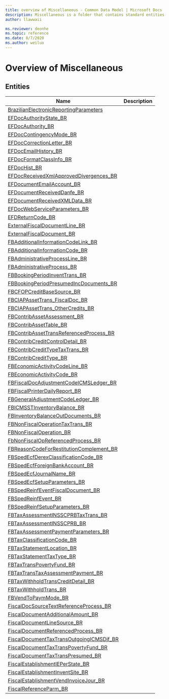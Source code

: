 ```yaml
---
title: overview of Miscellaneous - Common Data Model | Microsoft Docs
description: Miscellaneous is a folder that contains standard entities related to the Common Data Model.
author: llawwaii

ms.reviewer: deonhe
ms.topic: reference
ms.date: 8/7/2020
ms.author: weiluo
---
```


# Overview of Miscellaneous


## Entities

|Name|Description|
|---|---|
|[BrazilianElectronicReportingParameters](BrazilianElectronicReportingParameters.md)||
|[EFDocAuthorityState_BR](EFDocAuthorityState_BR.md)||
|[EFDocAuthority_BR](EFDocAuthority_BR.md)||
|[EFDocContingencyMode_BR](EFDocContingencyMode_BR.md)||
|[EFDocCorrectionLetter_BR](EFDocCorrectionLetter_BR.md)||
|[EFDocEmailHistory_BR](EFDocEmailHistory_BR.md)||
|[EFDocFormatClassInfo_BR](EFDocFormatClassInfo_BR.md)||
|[EFDocHist_BR](EFDocHist_BR.md)||
|[EFDocReceivedXmlApprovedDivergences_BR](EFDocReceivedXmlApprovedDivergences_BR.md)||
|[EFDocumentEmailAccount_BR](EFDocumentEmailAccount_BR.md)||
|[EFDocumentReceivedDanfe_BR](EFDocumentReceivedDanfe_BR.md)||
|[EFDocumentReceivedXMLData_BR](EFDocumentReceivedXMLData_BR.md)||
|[EFDocWebServiceParameters_BR](EFDocWebServiceParameters_BR.md)||
|[EFDReturnCode_BR](EFDReturnCode_BR.md)||
|[ExternalFiscalDocumentLine_BR](ExternalFiscalDocumentLine_BR.md)||
|[ExternalFiscalDocument_BR](ExternalFiscalDocument_BR.md)||
|[FBAdditionalInformationCodeLink_BR](FBAdditionalInformationCodeLink_BR.md)||
|[FBAdditionalInformationCode_BR](FBAdditionalInformationCode_BR.md)||
|[FBAdministrativeProcessLine_BR](FBAdministrativeProcessLine_BR.md)||
|[FBAdministrativeProcess_BR](FBAdministrativeProcess_BR.md)||
|[FBBookingPeriodInventTrans_BR](FBBookingPeriodInventTrans_BR.md)||
|[FBBookingPeriodPresumedIncDocuments_BR](FBBookingPeriodPresumedIncDocuments_BR.md)||
|[FBCFOPCreditBaseSource_BR](FBCFOPCreditBaseSource_BR.md)||
|[FBCIAPAssetTrans_FiscalDoc_BR](FBCIAPAssetTrans_FiscalDoc_BR.md)||
|[FBCIAPAssetTrans_OtherCredits_BR](FBCIAPAssetTrans_OtherCredits_BR.md)||
|[FBContribAssetAssessment_BR](FBContribAssetAssessment_BR.md)||
|[FBContribAssetTable_BR](FBContribAssetTable_BR.md)||
|[FBContribAssetTransReferencedProcess_BR](FBContribAssetTransReferencedProcess_BR.md)||
|[FBContribCreditControlDetail_BR](FBContribCreditControlDetail_BR.md)||
|[FBContribCreditTypeTaxTrans_BR](FBContribCreditTypeTaxTrans_BR.md)||
|[FBContribCreditType_BR](FBContribCreditType_BR.md)||
|[FBEconomicActivityCodeLine_BR](FBEconomicActivityCodeLine_BR.md)||
|[FBEconomicActivityCode_BR](FBEconomicActivityCode_BR.md)||
|[FBFiscalDocAdjustmentCodeICMSLedger_BR](FBFiscalDocAdjustmentCodeICMSLedger_BR.md)||
|[FBFiscalPrinterDailyReport_BR](FBFiscalPrinterDailyReport_BR.md)||
|[FBGeneralAdjustmentCodeLedger_BR](FBGeneralAdjustmentCodeLedger_BR.md)||
|[FBICMSSTInventoryBalance_BR](FBICMSSTInventoryBalance_BR.md)||
|[FBInventoryBalanceOutDocuments_BR](FBInventoryBalanceOutDocuments_BR.md)||
|[FBNonFiscalOperationTaxTrans_BR](FBNonFiscalOperationTaxTrans_BR.md)||
|[FBNonFiscalOperation_BR](FBNonFiscalOperation_BR.md)||
|[FbNonFiscalOpReferencedProcess_BR](FbNonFiscalOpReferencedProcess_BR.md)||
|[FBReasonCodeForRestitutionComplement_BR](FBReasonCodeForRestitutionComplement_BR.md)||
|[FBSpedEcfDerexClassificationCode_BR](FBSpedEcfDerexClassificationCode_BR.md)||
|[FBSpedEcfForeignBankAccount_BR](FBSpedEcfForeignBankAccount_BR.md)||
|[FBSpedEcfJournalName_BR](FBSpedEcfJournalName_BR.md)||
|[FBSpedEcfSetupParameters_BR](FBSpedEcfSetupParameters_BR.md)||
|[FBSpedReinfEventFiscalDocument_BR](FBSpedReinfEventFiscalDocument_BR.md)||
|[FBSpedReinfEvent_BR](FBSpedReinfEvent_BR.md)||
|[FBSpedReinfSetupParameters_BR](FBSpedReinfSetupParameters_BR.md)||
|[FBTaxAssessmentINSSCPRBTaxTrans_BR](FBTaxAssessmentINSSCPRBTaxTrans_BR.md)||
|[FBTaxAssessmentINSSCPRB_BR](FBTaxAssessmentINSSCPRB_BR.md)||
|[FBTaxAssessmentPaymentParameters_BR](FBTaxAssessmentPaymentParameters_BR.md)||
|[FBTaxClassificationCode_BR](FBTaxClassificationCode_BR.md)||
|[FBTaxStatementLocation_BR](FBTaxStatementLocation_BR.md)||
|[FBTaxStatementTaxType_BR](FBTaxStatementTaxType_BR.md)||
|[FBTaxTransPovertyFund_BR](FBTaxTransPovertyFund_BR.md)||
|[FBTaxTransTaxAssessmentPayment_BR](FBTaxTransTaxAssessmentPayment_BR.md)||
|[FBTaxWithholdTransCreditDetail_BR](FBTaxWithholdTransCreditDetail_BR.md)||
|[FBTaxWithholdTrans_BR](FBTaxWithholdTrans_BR.md)||
|[FBVendToPaymMode_BR](FBVendToPaymMode_BR.md)||
|[FiscalDocSourceTextReferenceProcess_BR](FiscalDocSourceTextReferenceProcess_BR.md)||
|[FiscalDocumentAdditionalAmount_BR](FiscalDocumentAdditionalAmount_BR.md)||
|[FiscalDocumentLineSource_BR](FiscalDocumentLineSource_BR.md)||
|[FiscalDocumentReferencedProcess_BR](FiscalDocumentReferencedProcess_BR.md)||
|[FiscalDocumentTaxTransOutgoingICMSDif_BR](FiscalDocumentTaxTransOutgoingICMSDif_BR.md)||
|[FiscalDocumentTaxTransPovertyFund_BR](FiscalDocumentTaxTransPovertyFund_BR.md)||
|[FiscalDocumentTaxTransPresumed_BR](FiscalDocumentTaxTransPresumed_BR.md)||
|[FiscalEstablishmentIEPerState_BR](FiscalEstablishmentIEPerState_BR.md)||
|[FiscalEstablishmentInventSite_BR](FiscalEstablishmentInventSite_BR.md)||
|[FiscalEstablishmentVendInvoiceJour_BR](FiscalEstablishmentVendInvoiceJour_BR.md)||
|[FiscalReferenceParm_BR](FiscalReferenceParm_BR.md)||
